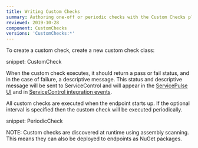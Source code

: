 ```yaml
---
title: Writing Custom Checks
summary: Authoring one-off or periodic checks with the Custom Checks plugin
reviewed: 2019-10-28
component: CustomChecks
versions: 'CustomChecks:*'
---
```


To create a custom check, create a new custom check class:

snippet: CustomCheck

When the custom check executes, it should return a pass or fail status, and in the case of failure, a descriptive message. This status and descriptive message will be sent to ServiceControl and will appear in the [ServicePulse UI](in-servicepulse.md) and in [ServiceControl integration events](notification-events.md).

All custom checks are executed when the endpoint starts up. If the optional interval is specified then the custom check will be executed periodically.

snippet: PeriodicCheck

NOTE: Custom checks are discovered at runtime using assembly scanning. This means they can also be deployed to endpoints as NuGet packages.
